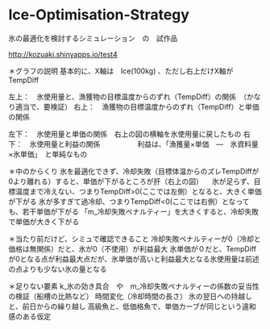 # Ice-Optimisation-Strategy
氷の最適化を検討するシミュレーション　の　試作品

http://kozuaki.shinyapps.io/test4

＊グラフの説明
基本的に、X軸は　Ice(100kg) 、ただし右上だけX軸がTempDiff

左上：　氷使用量と、漁獲物の目標温度からのずれ（TempDiff）の関係　（かなり適当で、要検証）
右上：　漁獲物の目標温度からのずれ（TempDiff）と単価の関係　

左下：　氷使用量と単価の関係　右上の図の横軸を氷使用量に戻したもの
右下：　氷使用量と利益の関係
　　　　　利益は、「漁獲量×単価　―　氷資料量×氷単価」　と単純なもの

＊中のからくり
氷を最適化できず、冷却失敗（目標体温からのズレTempDiffが0より離れる）すると、単価が下がるところが肝（右上の図）
　氷が足らず、目標温度まで冷えない、つまりTempDiff>0(ここでは左側）となると、大きく単価が下がる
  氷が多すぎて過冷却、つまりTempDiff<0(ここでは右側）となっても、若干単価が下がる
「m_冷却失敗ペナルティー」を大きくすると、冷却失敗で単価が大きく下がる


＊当たり前だけど、シミュで確認できること
冷却失敗ペナルティーが0（冷却と価格は無関係）だと、氷が0（不使用）が利益最大
氷単価が０だと、TempDiffが0となる点が利益最大点だが、氷単価が高いと利益最大となる氷使用量は前述の点よりも少ない氷の量となる


＊足りない要素
k_氷の効き具合　や　m_冷却失敗ペナルティーの係数の妥当性の検証（船槽の比熱など）
時間変化（冷却時間の長さ）
氷の翌日への持越しと、前日からの繰り越し
高級魚と、低価格魚で、単価カーブが同じという違和感のある仮定


